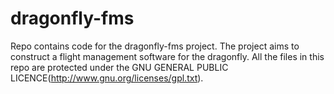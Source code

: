 # dragonfly-fms

Repo contains code for the dragonfly-fms project.
The project aims to construct a flight management software for the dragonfly.
All the files in this repo are protected under the GNU GENERAL PUBLIC LICENCE(http://www.gnu.org/licenses/gpl.txt).
